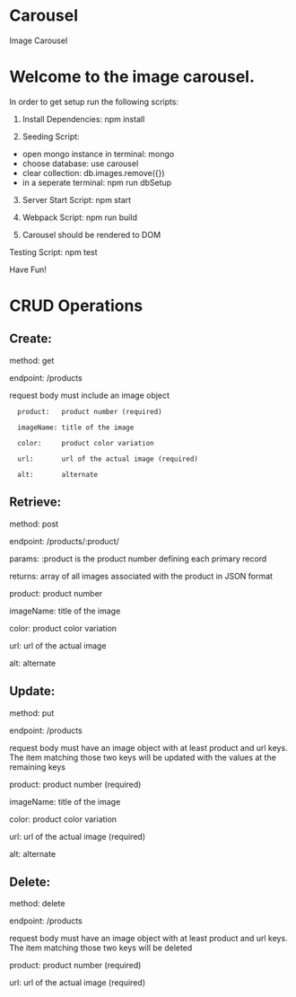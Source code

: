 # Carousel
Image Carousel

# Welcome to the image carousel.

In order to get setup run the following scripts:

1) Install Dependencies: npm install

2) Seeding Script:
  - open mongo instance in terminal: mongo
  - choose database: use carousel
  - clear collection: db.images.remove({})
  - in a seperate terminal: npm run dbSetup

3) Server Start Script: npm start

4) Webpack Script: npm run build

5) Carousel should be rendered to DOM


Testing Script: npm test

Have Fun!

# CRUD Operations

## Create:
  method: get

  endpoint: /products

  request body must include an image object

      product:   product number (required)

      imageName: title of the image

      color:     product color variation

      url:       url of the actual image (required)

      alt:       alternate

## Retrieve:
  method: post

  endpoint: /products/:product/

  params: :product is the product number defining each primary record

  returns: array of all images associated with the product in JSON format

  product:   product number

  imageName: title of the image

  color:     product color variation

  url:       url of the actual image

  alt:       alternate

## Update:
  method: put

  endpoint: /products

  request body must have an image object with at least product and url keys. The item matching those two keys will be updated with the values at the remaining keys

  product:   product number (required)

  imageName: title of the image

  color:     product color variation

  url:       url of the actual image (required)

  alt:       alternate

## Delete:
  method: delete

  endpoint: /products

  request body must have an image object with at least product and url keys. The item matching those two keys will be deleted

  product: product number (required)

  url:     url of the actual image (required)

